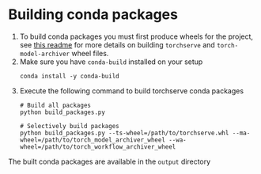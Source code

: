 # Building conda packages

1. To build conda packages you must first produce wheels for the project, see [this readme](../README.md) for more details on building `torchserve`  and `torch-model-archiver` wheel files.
2. Make sure you have `conda-build` installed on your setup
   ```
   conda install -y conda-build
   ```
3. Execute the following command to build torchserve conda packages
   ```
   # Build all packages
   python build_packages.py
   
   # Selectively build packages
   python build_packages.py --ts-wheel=/path/to/torchserve.whl --ma-wheel=/path/to/torch_model_archiver_wheel --wa-wheel=/path/to/torch_workflow_archiver_wheel
   ```

The built conda packages are available in the `output` directory
